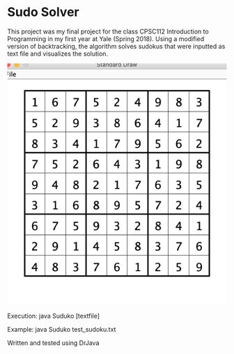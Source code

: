 # Sudo Solver

This project was my final project for the class CPSC112 Introduction to Programming in my first year at Yale (Spring 2018). Using a modified version of backtracking, the algorithm solves sudokus that were inputted as text file and visualizes the solution. 
	
![Solution](./readme_photos/solution.png)
	
Execution:
java Suduko [textfile]

Example: java Suduko test_sudoku.txt

Written and tested using DrJava
